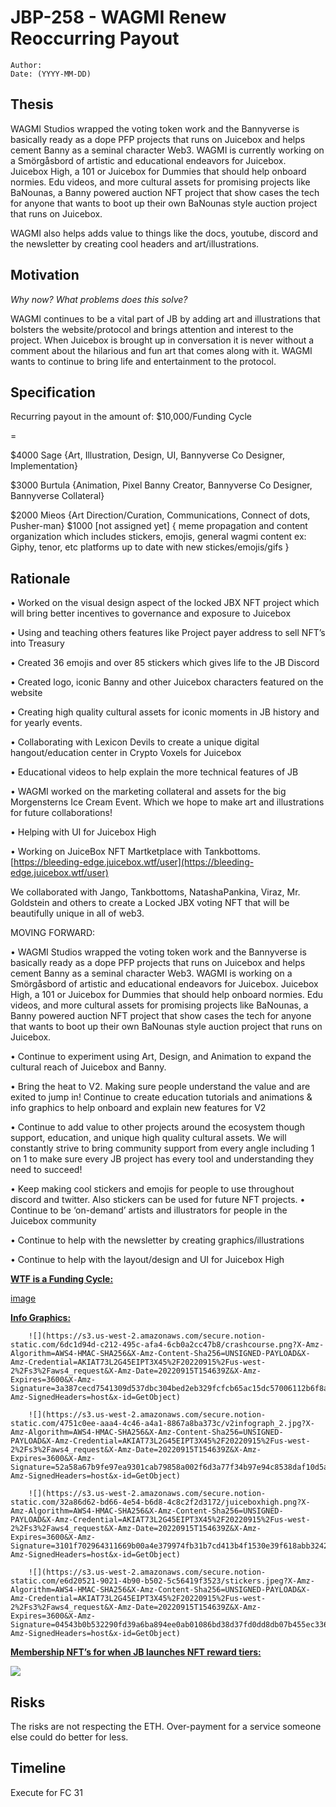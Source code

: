 # JBP-258 - WAGMI Renew Reoccurring Payout
```plain text
Author:
Date: (YYYY-MM-DD)
```

## Thesis

WAGMI Studios wrapped the voting token work and the Bannyverse is basically ready as a dope PFP projects that runs on Juicebox and helps cement Banny as a seminal character Web3. WAGMI is currently working on a Smörgåsbord of artistic and educational endeavors for Juicebox. Juicebox High, a 101 or Juicebox for Dummies that should help onboard normies. Edu videos, and more cultural assets for promising projects like BaNounas, a Banny powered auction NFT project that show cases the tech for anyone that wants to boot up their own BaNounas style auction project that runs on Juicebox. 

WAGMI also helps adds value to things like the docs, youtube, discord and the newsletter by creating cool headers and art/illustrations. 

## Motivation

_Why now? What problems does this solve?_

WAGMI continues to be a vital part of JB by adding art and illustrations that bolsters the website/protocol and brings attention and interest to the project. When Juicebox is brought up in conversation it is never without a comment about the hilarious and fun art that comes along with it. WAGMI wants to continue to bring life and entertainment to the protocol. 

## Specification

Recurring payout in the amount of: $10,000/Funding Cycle

=

$4000 Sage {Art, Illustration, Design, UI, Bannyverse Co Designer, Implementation}

$3000 Burtula {Animation, Pixel Banny Creator, Bannyverse Co Designer, Bannyverse Collateral}

$2000 Mieos {Art Direction/Curation, Communications, Connect of dots, Pusher-man}
$1000 [not assigned yet] { meme propagation and content organization which includes stickers, emojis, general wagmi content ex: Giphy, tenor, etc platforms up to date with new stickes/emojis/gifs }

## Rationale

• Worked on the visual design aspect of the locked JBX NFT project which will bring better incentives to governance and exposure to Juicebox 

• Using and teaching others features like Project payer address to sell NFT’s into Treasury

• Created 36 emojis and over 85 stickers which gives life to the JB Discord

• Created logo, iconic Banny and other Juicebox characters featured on the website

• Creating high quality cultural assets for iconic moments in JB history and for yearly events.

• Collaborating with Lexicon Devils to create a unique digital hangout/education center in Crypto Voxels for Juicebox

• Educational videos to help explain the more technical features of JB

• WAGMI worked on the marketing collateral and assets for the big Morgensterns Ice Cream Event. Which we hope to make art and illustrations for future collaborations! 

• Helping with UI for Juicebox High 

• Working on JuiceBox NFT Martketplace with Tankbottoms. [https://bleeding-edge.juicebox.wtf/user](https://bleeding-edge.juicebox.wtf/user)

 We collaborated with Jango, Tankbottoms, NatashaPankina, Viraz, Mr. Goldstein and others to create a Locked JBX voting NFT that will be beautifully unique in all of web3. 

MOVING FORWARD: 

• WAGMI Studios wrapped the voting token work and the Bannyverse is basically ready as a dope PFP projects that runs on Juicebox and helps cement Banny as a seminal character Web3. WAGMI is working on a Smörgåsbord of artistic and educational endeavors for Juicebox. Juicebox High, a 101 or Juicebox for Dummies that should help onboard normies. Edu videos, and more cultural assets for promising projects like BaNounas, a Banny powered auction NFT project that show cases the tech for anyone that wants to boot up their own BaNounas style auction project that runs on Juicebox. 

• Continue to experiment using Art, Design, and Animation to expand the cultural reach of Juicebox and Banny. 

• Bring the heat to V2. Making sure people understand the value and are exited to jump in! Continue to create education tutorials and animations & info graphics to help onboard and explain new features for V2

• Continue to add value to other projects around the ecosystem though support, education, and unique high quality cultural assets. We will constantly strive to bring community support from every angle including 1 on 1 to make sure every JB project has every tool and understanding they need to succeed! 

• Keep making cool stickers and emojis for people to use throughout discord and twitter. Also stickers can be used for future NFT projects. 
• Continue to be ‘on-demand’ artists and illustrators for people in the Juicebox community 

• Continue to help with the newsletter by creating graphics/illustrations

• Continue to help with the layout/design and UI for Juicebox High 

<u>**WTF is a Funding Cycle:**</u>

[image](https://s3.us-west-2.amazonaws.com/secure.notion-static.com/7674c4e7-5ce6-4823-b02a-397db85b578b/WTFunding_Cycles.mp4?X-Amz-Algorithm=AWS4-HMAC-SHA256&X-Amz-Content-Sha256=UNSIGNED-PAYLOAD&X-Amz-Credential=AKIAT73L2G45EIPT3X45%2F20220915%2Fus-west-2%2Fs3%2Faws4_request&X-Amz-Date=20220915T154637Z&X-Amz-Expires=3600&X-Amz-Signature=e7e685436a0bef8c50930d503cf2400e05a72e1bafbe6028a2d0d93fd6432006&X-Amz-SignedHeaders=host&x-id=GetObject)

<u>**Info Graphics:**</u>

		![](https://s3.us-west-2.amazonaws.com/secure.notion-static.com/6dc1d94d-c212-495c-afa4-6cb0a2cc47b8/crashcourse.png?X-Amz-Algorithm=AWS4-HMAC-SHA256&X-Amz-Content-Sha256=UNSIGNED-PAYLOAD&X-Amz-Credential=AKIAT73L2G45EIPT3X45%2F20220915%2Fus-west-2%2Fs3%2Faws4_request&X-Amz-Date=20220915T154639Z&X-Amz-Expires=3600&X-Amz-Signature=3a387cecd7541309d537dbc304bed2eb329fcfcb65ac15dc57006112b6f8abcf&X-Amz-SignedHeaders=host&x-id=GetObject)

		![](https://s3.us-west-2.amazonaws.com/secure.notion-static.com/4751c0ee-aaa4-4c46-a4a1-8867a8ba373c/v2infograph_2.jpg?X-Amz-Algorithm=AWS4-HMAC-SHA256&X-Amz-Content-Sha256=UNSIGNED-PAYLOAD&X-Amz-Credential=AKIAT73L2G45EIPT3X45%2F20220915%2Fus-west-2%2Fs3%2Faws4_request&X-Amz-Date=20220915T154639Z&X-Amz-Expires=3600&X-Amz-Signature=52a58a67b9fe97ea9301cab79858a002f6d3a77f34b97e94c8538daf10d5a642&X-Amz-SignedHeaders=host&x-id=GetObject)

		![](https://s3.us-west-2.amazonaws.com/secure.notion-static.com/32a86d62-bd66-4e54-b6d8-4c8c2f2d3172/juiceboxhigh.png?X-Amz-Algorithm=AWS4-HMAC-SHA256&X-Amz-Content-Sha256=UNSIGNED-PAYLOAD&X-Amz-Credential=AKIAT73L2G45EIPT3X45%2F20220915%2Fus-west-2%2Fs3%2Faws4_request&X-Amz-Date=20220915T154639Z&X-Amz-Expires=3600&X-Amz-Signature=3101f702964311669b00a4e379974fb31b7cd413b4f1530e39f618abb324272f&X-Amz-SignedHeaders=host&x-id=GetObject)

		![](https://s3.us-west-2.amazonaws.com/secure.notion-static.com/e6d20521-9021-4b90-b502-5c56419f3523/stickers.jpeg?X-Amz-Algorithm=AWS4-HMAC-SHA256&X-Amz-Content-Sha256=UNSIGNED-PAYLOAD&X-Amz-Credential=AKIAT73L2G45EIPT3X45%2F20220915%2Fus-west-2%2Fs3%2Faws4_request&X-Amz-Date=20220915T154639Z&X-Amz-Expires=3600&X-Amz-Signature=04543b0b532290fd39a6ba894ee0ab01086bd38d37fd0dd8db07b455ec33609c&X-Amz-SignedHeaders=host&x-id=GetObject)

<u>**Membership NFT’s for when JB launches NFT reward tiers:**</u>

![](https://s3.us-west-2.amazonaws.com/secure.notion-static.com/152ab079-5b81-4241-baa5-6d9e34fbb195/Screen_Shot_2022-08-01_at_4.12.40_PM.png?X-Amz-Algorithm=AWS4-HMAC-SHA256&X-Amz-Content-Sha256=UNSIGNED-PAYLOAD&X-Amz-Credential=AKIAT73L2G45EIPT3X45%2F20220915%2Fus-west-2%2Fs3%2Faws4_request&X-Amz-Date=20220915T154637Z&X-Amz-Expires=3600&X-Amz-Signature=e26c227b057c70ae0e2ee9c8fddf764c1a544ea62e33be59b3380dd692d1e11f&X-Amz-SignedHeaders=host&x-id=GetObject)

## Risks

The risks are not respecting the ETH. Over-payment for a service someone else could do better for less. 

## Timeline

Execute for FC 31
